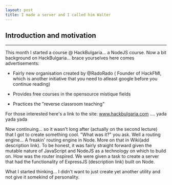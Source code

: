 ```yaml
---
layout: post
title: I made a server and I called him Walter
---
```


## Introduction and motivation
------------------------------


This month I started a course @ HackBulgaria... a NodeJS course.
Now a bit background on HackBulgaria... brace yourselves here comes advertisements:

* Fairly new organisation created by @RadoRado ( Founder of HackFMI, which is another initiative that you need to atleast google before you continue reading)

* Provides free courses in the opensource mistique fields

* Practices the "reverse classroom teaching"

For those interested here's a link to the site: www.hackbulgaria.com .... yada yada yada

Now continuing... so it wasn't long after (actually on the second lecture) that I got to create something cool. "What was it?" you ask. Well a routing engine... A freakin' routing engine in Node. More on that in Wiki(add description link). To be honest, it was fairly
straight forward given the mutable nature of JavaScript and NodeJS as a technology on which to build on. How was the router inspired.
We were given a task to create a server that had the functionality of ExpressJS (description link) built on Node.

What I started thinking... I didn't want to just create yet another utility and not give it somekind of personality.
